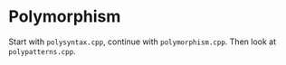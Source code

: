 # Polymorphism

Start with `polysyntax.cpp`, continue with `polymorphism.cpp`. Then look at
`polypatterns.cpp`.
